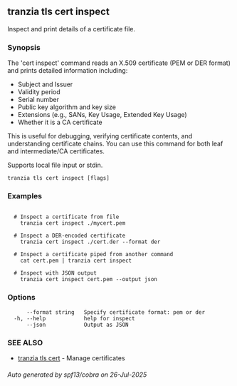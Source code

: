 ## tranzia tls cert inspect

Inspect and print details of a certificate file.

### Synopsis

The 'cert inspect' command reads an X.509 certificate (PEM or DER format) and prints detailed information including:
- Subject and Issuer
- Validity period
- Serial number
- Public key algorithm and key size
- Extensions (e.g., SANs, Key Usage, Extended Key Usage)
- Whether it is a CA certificate

This is useful for debugging, verifying certificate contents, and understanding certificate chains. You can use this command for both leaf and intermediate/CA certificates.

Supports local file input or stdin.


```
tranzia tls cert inspect [flags]
```

### Examples

```

  # Inspect a certificate from file
    tranzia cert inspect ./mycert.pem

  # Inspect a DER-encoded certificate
    tranzia cert inspect ./cert.der --format der

  # Inspect a certificate piped from another command
    cat cert.pem | tranzia cert inspect

  # Inspect with JSON output
    tranzia cert inspect cert.pem --output json

```

### Options

```
      --format string   Specify certificate format: pem or der
  -h, --help            help for inspect
      --json            Output as JSON
```

### SEE ALSO

* [tranzia tls cert](tranzia_tls_cert.md)	 - Manage certificates

###### Auto generated by spf13/cobra on 26-Jul-2025
